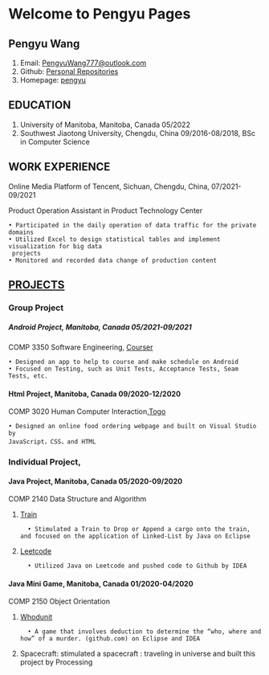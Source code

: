 # Welcome to Pengyu Pages

## Pengyu Wang

1. Email: PengyuWang777@outlook.com
2. Github: [Personal Repositories](https://github.com/Skadoosh777)
3. Homepage: [pengyu](https://skadoosh777.github.io/pengyu.github.io/)

## EDUCATION

1. University of Manitoba, Manitoba, Canada 05/2022
2. Southwest Jiaotong University, Chengdu, China 09/2016-08/2018, BSc in Computer Science

## WORK EXPERIENCE

Online Media Platform of Tencent, Sichuan, Chengdu, China, 07/2021-09/2021

Product Operation Assistant in Product Technology Center

    • Participated in the daily operation of data traffic for the private domains
    • Utilized Excel to design statistical tables and implement visualization for big data
     projects
    • Monitored and recorded data change of production content
## [PROJECTS](https://github.com/Skadoosh777?tab=repositories)
### Group Project

##### Android Project, Manitoba, Canada 05/2021-09/2021

COMP 3350 Software Engineering, [Courser](https://github.com/Skadoosh777/COMP-3350-Courser-public)

    • Designed an app to help to course and make schedule on Android
    • Focused on Testing, such as Unit Tests, Acceptance Tests, Seam Tests, etc.

#### Html Project, Manitoba, Canada 09/2020-12/2020

COMP 3020 Human Computer Interaction,[Togo](https://github.com/Skadoosh777/Togo)

    • Designed an online food ordering webpage and built on Visual Studio by
    JavaScript，CSS，and HTML

### Individual Project,
#### Java Project, Manitoba, Canada 05/2020-09/2020
COMP 2140 Data Structure and Algorithm
1. [Train](https://github.com/Skadoosh777/Train)
   
         • Stimulated a Train to Drop or Append a cargo onto the train, and focused on the application of Linked-List by Java on Eclipse
2. [Leetcode](https://github.com/Skadoosh777/Leetcode)
   
         • Utilized Java on Leetcode and pushed code to Github by IDEA
#### Java Mini Game, Manitoba, Canada 01/2020-04/2020
COMP 2150 Object Orientation 
1. [Whodunit](https://github.com/Skadoosh777/Whodunit)
   
         • A game that involves deduction to determine the “who, where and how” of a murder. (github.com) on Eclipse and IDEA 
2. Spacecraft: stimulated a spacecraft : traveling in universe and built this project by Processing



